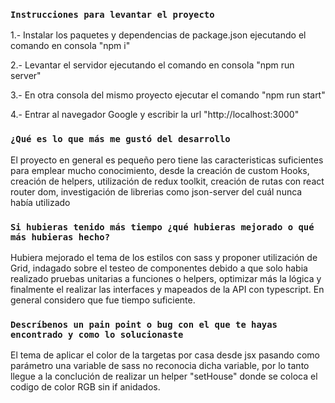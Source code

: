 ### `Instrucciones para levantar el proyecto`

1.- Instalar los paquetes y dependencias de package.json ejecutando el comando en consola "npm i"

2.- Levantar el servidor ejecutando el comando en consola "npm run server"

3.- En otra consola del mismo proyecto ejecutar el comando "npm run start"

4.- Entrar al navegador Google y escribir la url "http://localhost:3000"

### `¿Qué es lo que más me gustó del desarrollo`

El proyecto en general es pequeño pero tiene las caracteristicas suficientes para emplear mucho conocimiento,
desde la creación de custom Hooks, creación de helpers, utilización de redux toolkit, creación de rutas con react router dom,
investigación de librerias como json-server del cuál nunca había utilizado

### `Si hubieras tenido más tiempo ¿qué hubieras mejorado o qué más hubieras hecho?`

Hubiera mejorado el tema de los estilos con sass y proponer utilización de Grid, indagado sobre el testeo de componentes debido 
a que solo habia realizado pruebas unitarias a funciones o helpers, optimizar más la lógica y finalmente el realizar las interfaces 
y mapeados de la API con typescript. En general considero que fue tiempo suficiente.

### `Descríbenos un pain point o bug con el que te hayas encontrado y como lo solucionaste`

El tema de aplicar el color de la targetas por casa desde jsx pasando como parámetro una variable de sass no reconocia dicha variable,
por lo tanto llegue a la conclución de realizar un helper "setHouse" donde se coloca el codigo de color RGB sin if anidados.